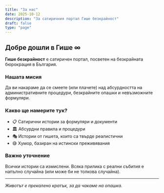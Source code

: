 ```yaml
---
title: "За нас"
date: 2025-10-12
description: "За сатиричния портал Гише безкрайност"
draft: false
type: "page"
---
```


## Добре дошли в Гише ∞

**Гише безкрайност** е сатиричен портал, посветен на безкрайната бюрокрация в България.

### Нашата мисия

Да ви накараме да се смеете (или плачете) над абсурдността на административните процедури, безкрайните опашки и невъзможните формуляри.

### Какво ще намерите тук?

- 📋 Сатирични истории за формуляри и документи
- 🏛️ Абсурдни правила и процедури  
- 🎭 Истории от гишета, които са твърде реалистични
- 😅 Хумор, базиран на истински преживявания

### Важно уточнение

Всички истории са измислени. Всяка прилика с реални събития е напълно случайна (или може би не толкова случайна).

---

*Животът е прекалено кратък, за да чакаме на опашка.*
